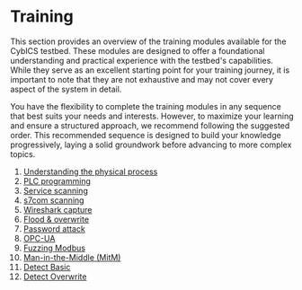 # Training 
This section provides an overview of the training modules available for the CybICS testbed.
These modules are designed to offer a foundational understanding and practical experience with the testbed's capabilities.
While they serve as an excellent starting point for your training journey, it is important to note that they are not exhaustive and may not cover every aspect of the system in detail.

You have the flexibility to complete the training modules in any sequence that best suits your needs and interests.
However, to maximize your learning and ensure a structured approach, we recommend following the suggested order.
This recommended sequence is designed to build your knowledge progressively, laying a solid groundwork before advancing to more complex topics.

1. [Understanding the physical process](physical_process/README.md)
1. [PLC programming](plc_programming/README.md)
1. [Service scanning](scanning/README.md)
1. [s7com scanning](scanning2/README.md)
1. [Wireshark capture](wireshark_capture/README.md)
1. [Flood & overwrite](flood_overwrite/README.md)
1. [Password attack](password_attack/README.md)
1. [OPC-UA](opcua/README.md)
1. [Fuzzing Modbus](fuzzingMB/README.md)
1. [Man-in-the-Middle (MitM)](mitm/README.md)
1. [Detect Basic](detect_basic/README.md)
1. [Detect Overwrite](detect_overwrite/README.md)